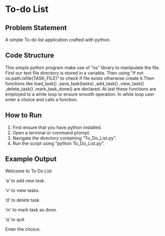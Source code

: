 # To-do List

## Problem Statement
A simple To-do list application crafted with python.

## Code Structure
This simple python program make use of “os” library to manipulate the file. First our text file directory is stored in a variable. Then using ”if not  os.path.isfile(TASK_FILE)”  to check if file exists otherwise create it.Then functions like load_task() ,save_task(tasks) ,add_task() ,view_task() ,delete_task() ,mark_task_done() are declared. At last these functions are employed to a while loop to ensure smooth operation. In while loop user enter a choice and calls a function.

## How to Run
1.	First ensure that you have python installed.
2.	Open a terminal or command prompt.
3.	Navigate the directory containing “To_Do_List.py”.
4.	Run the script using “python To_Do_List.py”.

## Example Output
Welcome to To Do List

‘a’ to add new task.

‘v’ to view tasks.

‘d’ to delete task.

‘m’ to mark task as done. 

‘q’ to quit

Enter the choice:
